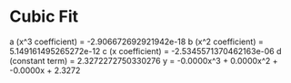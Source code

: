 
# Cubic Fit

a (x^3 coefficient) = -2.906672692921942e-18
b (x^2 coefficient) = 5.149161495265272e-12
c (x coefficient) = -2.5345571370462163e-06
d (constant term) = 2.3272272750330276
y = -0.0000x^3 + 0.0000x^2 + -0.0000x + 2.3272

